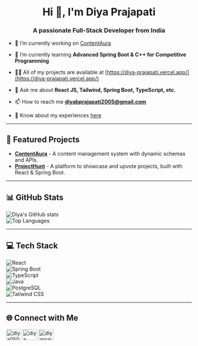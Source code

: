 <h1 align="center">Hi 👋, I'm Diya Prajapati</h1>
<h3 align="center">A passionate Full-Stack Developer from India</h3>

- 🔭 I’m currently working on [ContentAura](https://github.com/diyaprajapati/SmartMarketer.git)

- 🌱 I’m currently learning **Advanced Spring Boot & C++ for Competitive Programming**

- 👨‍💻 All of my projects are available at [https://diya-prajapati.vercel.app/](https://diya-prajapati.vercel.app/)

- 💬 Ask me about **React JS, Tailwind, Spring Boot, TypeScript, etc.**

- 📫 How to reach me **diyabprajapati2005@gmail.com**

- 📄 Know about my experiences [here](https://drive.google.com/file/d/1j9VOimbCSQi_4SmMWsgcnChTIJETyxBD/view?usp=sharing)

---

## 🚀 Featured Projects  
- **[ContentAura](https://github.com/diyaprajapati/ContentAura)** - A content management system with dynamic schemas and APIs.  
- **[ProjectHunt](https://github.com/diyaprajapati/ProjectHunt)** - A platform to showcase and upvote projects, built with React & Spring Boot.  

---

## 📊 GitHub Stats  
![Diya's GitHub stats](https://github-readme-stats.vercel.app/api?username=diyaprajapati&show_icons=true&theme=radical)  
![Top Languages](https://github-readme-stats.vercel.app/api/top-langs/?username=diyaprajapati&layout=compact&theme=radical)  

---

## 💻 Tech Stack  
![React](https://img.shields.io/badge/React-20232A?style=for-the-badge&logo=react&logoColor=61DAFB)  
![Spring Boot](https://img.shields.io/badge/Spring%20Boot-6DB33F?style=for-the-badge&logo=spring-boot&logoColor=white)  
![TypeScript](https://img.shields.io/badge/TypeScript-3178C6?style=for-the-badge&logo=typescript&logoColor=white)  
![Java](https://img.shields.io/badge/Java-ED8B00?style=for-the-badge&logo=java&logoColor=white)  
![PostgreSQL](https://img.shields.io/badge/PostgreSQL-316192?style=for-the-badge&logo=postgresql&logoColor=white)  
![Tailwind CSS](https://img.shields.io/badge/Tailwind%20CSS-38B2AC?style=for-the-badge&logo=tailwind-css&logoColor=white)  

---

## 🌐 Connect with Me  
<p align="left">
<a href="https://twitter.com/diya0505" target="blank"><img align="center" src="https://raw.githubusercontent.com/rahuldkjain/github-profile-readme-generator/master/src/images/icons/Social/twitter.svg" alt="diya0505" height="30" width="40" /></a>
<a href="https://linkedin.com/in/diya-prajapati" target="blank"><img align="center" src="https://raw.githubusercontent.com/rahuldkjain/github-profile-readme-generator/master/src/images/icons/Social/linked-in-alt.svg" alt="diya prajapati" height="30" width="40" /></a>
<a href="https://www.leetcode.com/diyaprajapati" target="blank"><img align="center" src="https://raw.githubusercontent.com/rahuldkjain/github-profile-readme-generator/master/src/images/icons/Social/leet-code.svg" alt="diyaprajapati" height="30" width="40" /></a>
</p>
